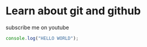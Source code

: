 # Learn about git and github

subscribe me on youtube

```javascript
console.log("HELLO WORLD");

```